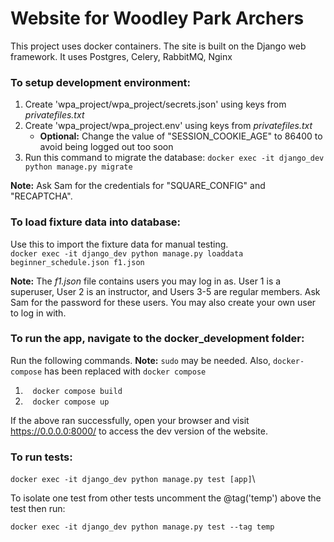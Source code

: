 # Website for Woodley Park Archers
This project uses docker containers. The site is built on the Django web framework. 
It uses Postgres, Celery, RabbitMQ, Nginx

### To setup development environment:
1. Create 'wpa_project/wpa_project/secrets.json' using keys from *privatefiles.txt*
1. Create 'wpa_project/wpa_project.env' using keys from *privatefiles.txt*
    * **Optional:** Change the value of "SESSION_COOKIE_AGE" to 86400 to avoid being logged out too soon
1. Run this command to migrate the database: `docker exec -it django_dev python manage.py migrate`

**Note:** Ask Sam for the credentials for "SQUARE_CONFIG" and "RECAPTCHA".

### To load fixture data into database:
Use this to import the fixture data for manual testing.\
`docker exec -it django_dev python manage.py loaddata beginner_schedule.json f1.json`

**Note:** The *f1.json* file contains users you may log in as. User 1 is a superuser, User 2 is an instructor, and Users 3-5 are regular members. Ask Sam for the password for these users. You may also create your own user to log in with.

### To run the app, navigate to the docker_development folder: 
Run the following commands. **Note:** `sudo` may be needed. Also, `docker-compose` has been replaced with `docker compose`
1. &nbsp;&nbsp; `docker compose build`
2. &nbsp;&nbsp; `docker compose up`

If the above ran successfully, open your browser and visit https://0.0.0.0:8000/ to access the dev version of the website.

### To run tests:
`docker exec -it django_dev python manage.py test [app]`\

To isolate one test from other tests uncomment the @tag('temp') above the test then run: 

`docker exec -it django_dev python manage.py test --tag temp`
